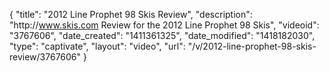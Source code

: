 {
    "title": "2012 Line Prophet 98 Skis Review",
    "description": "http:\/\/www.skis.com Review for the 2012 Line Prophet 98 Skis",
    "videoid": "3767606",
    "date_created": "1411361325",
    "date_modified": "1418182030",
    "type": "captivate",
    "layout": "video",
    "url": "\/v\/2012-line-prophet-98-skis-review\/3767606"
}